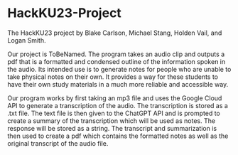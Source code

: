 # HackKU23-Project
The HackKU23 project by Blake Carlson, Michael Stang, Holden Vail, and Logan Smith. 

Our project is ToBeNamed. The program takes an audio clip and outputs a pdf that is a formatted and condensed outline of the information spoken in the audio. Its intended use is to generate notes for people who are unable to take physical notes on their own. It provides a way for these students to have their own study materials in a much more reliable and accessible way.

Our program works by first taking an mp3 file and uses the Google Cloud API to generate a transcription of the audio. The transcription is stored as a .txt file. The text file is then given to the ChatGPT API and is prompted to create a summary of the transcription which will be used as notes. The response will be stored as a string. The transcript and summarization is then used to create a pdf which contains the formatted notes as well as the original transcript of the audio file.   
